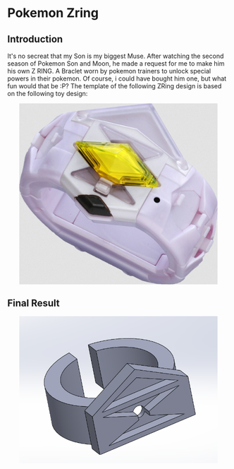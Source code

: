# Pokemon Zring

## Introduction
It's no secreat that my Son is my biggest Muse.  After watching the second season of Pokemon Son and Moon, he made a request for me to make him his own Z RING.  A Braclet worn by pokemon trainers to unlock special powers in their pokemon.  Of course, i could have bought him one, but what fun would that be :P?  The template of the following ZRing design is based on the following toy design:
<div align="center"><img src="image/zring toy.png" width = "450" alt="solidworks image capture" align=center /> </div>

## Final Result
<div align="center"><img src="image/zring.png" width = "450" alt="solidworks image capture" align=center /> </div>